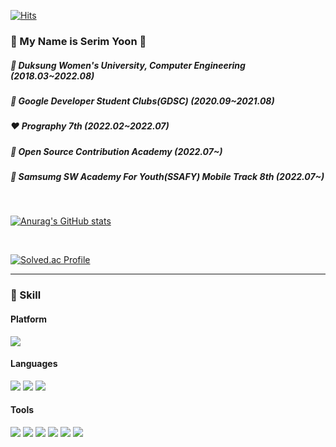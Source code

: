 [![Hits](https://hits.seeyoufarm.com/api/count/incr/badge.svg?url=https%3A%2F%2Fgithub.com%2Fserim53&count_bg=%2379C83D&title_bg=%23555555&icon=macys.svg&icon_color=%23E7E7E7&title=hits&edge_flat=false)](https://hits.seeyoufarm.com)
### 🐥 My Name is Serim Yoon 🐥 

##### 🏫 Duksung Women's University, Computer Engineering (2018.03~2022.08)
##### 💛 Google Developer Student Clubs(GDSC) (2020.09~2021.08)
##### ❤ Prography 7th (2022.02~2022.07)
##### 🖤 Open Source Contribution Academy (2022.07~)
##### 💙 Samsumg SW Academy For Youth(SSAFY) Mobile Track 8th (2022.07~)

<br/>

[![Anurag's GitHub stats](https://github-readme-stats.vercel.app/api?username=serim53)](https://github.com/serim53/github-readme-stats)

<br/>

[![Solved.ac Profile](http://mazassumnida.wtf/api/v2/generate_badge?boj=tpflagkxm)](https://solved.ac/tpflagkxm/)

---

### 🌟 Skill

#### Platform 
<p>
<img src="https://img.shields.io/badge/Android-3DDC84?style=flat-square&logo=Android&logoColor=ffffff"/>
</p>

#### Languages
<p>
  <img src="https://img.shields.io/badge/Kotlin-0095D5?style=flat-square&logo=Kotlin&logoColor=white"/> 
  <img src="https://img.shields.io/badge/Java-007396?style=flat-square&logo=Java&logoColor=ffffff"/>
  <img src="https://img.shields.io/badge/Python-3776AB?style=flat-square&logo=Python&logoColor=ffffff"/>
</p> 

#### Tools
<p>
  <img src="https://img.shields.io/badge/Android%20Studio-313335?style=flat-square&logo=androidstudio&logoColor=99CC00"/>
  <img src="https://img.shields.io/badge/Visual%20Studio-565656?style=flat-square&logo=visualstudio&logoColor=CB96F8"/>
  <img src="https://img.shields.io/badge/Slack-4A154B?style=flat-square&logo=slack&logoColor=white"/>
  <img src="https://img.shields.io/badge/Notion-EEEEEE?style=flat-square&logo=Notion&logoColor=black"/>
  <img src="https://img.shields.io/badge/Source%20Tree-005DF4?style=flat-square&logo=sourcetree&logoColor=white"/>
  <img src="https://img.shields.io/badge/Git-F05032?style=flat-square&logo=Git&logoColor=white"/>
</p>
